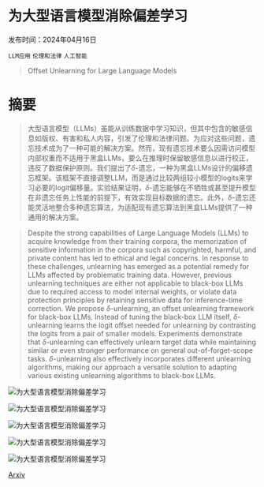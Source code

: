 # 为大型语言模型消除偏差学习

发布时间：2024年04月16日

`LLM应用` `伦理和法律` `人工智能`

> Offset Unlearning for Large Language Models

# 摘要

> 大型语言模型（LLMs）虽能从训练数据中学习知识，但其中包含的敏感信息如版权、有害和私人内容，引发了伦理和法律问题。为应对这些问题，遗忘技术成为了一种可能的解决方案。然而，现有遗忘技术要么因需访问模型内部权重而不适用于黑盒LLMs，要么在推理时保留敏感信息以进行校正，违反了数据保护原则。我们提出了$δ$-遗忘，一种为黑盒LLMs设计的偏移遗忘框架。该框架不直接调整LLM，而是通过比较两组较小模型的logits来学习必要的logit偏移量。实验结果证明，$δ$-遗忘能够在不牺牲或甚至提升模型在非遗忘任务上性能的前提下，有效实现目标数据的遗忘。此外，$δ$-遗忘还能灵活地整合多种遗忘算法，为适配现有遗忘算法到黑盒LLMs提供了一种通用的解决方案。

> Despite the strong capabilities of Large Language Models (LLMs) to acquire knowledge from their training corpora, the memorization of sensitive information in the corpora such as copyrighted, harmful, and private content has led to ethical and legal concerns. In response to these challenges, unlearning has emerged as a potential remedy for LLMs affected by problematic training data. However, previous unlearning techniques are either not applicable to black-box LLMs due to required access to model internal weights, or violate data protection principles by retaining sensitive data for inference-time correction. We propose $δ$-unlearning, an offset unlearning framework for black-box LLMs. Instead of tuning the black-box LLM itself, $δ$-unlearning learns the logit offset needed for unlearning by contrasting the logits from a pair of smaller models. Experiments demonstrate that $δ$-unlearning can effectively unlearn target data while maintaining similar or even stronger performance on general out-of-forget-scope tasks. $δ$-unlearning also effectively incorporates different unlearning algorithms, making our approach a versatile solution to adapting various existing unlearning algorithms to black-box LLMs.

![为大型语言模型消除偏差学习](../../../paper_images/2404.11045/model.png)

![为大型语言模型消除偏差学习](../../../paper_images/2404.11045/traj_direct.jpg)

![为大型语言模型消除偏差学习](../../../paper_images/2404.11045/traj_ensemble.jpg)

![为大型语言模型消除偏差学习](../../../paper_images/2404.11045/tradeoff.jpg)

![为大型语言模型消除偏差学习](../../../paper_images/2404.11045/alpha.jpg)

[Arxiv](https://arxiv.org/abs/2404.11045)